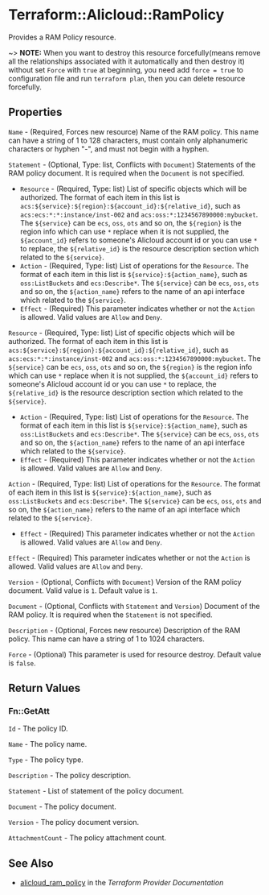 # Terraform::Alicloud::RamPolicy

Provides a RAM Policy resource. 

~> **NOTE:** When you want to destroy this resource forcefully(means remove all the relationships associated with it automatically and then destroy it) without set `Force`  with `true` at beginning, you need add `force = true` to configuration file and run `terraform plan`, then you can delete resource forcefully.

## Properties

`Name` - (Required, Forces new resource) Name of the RAM policy. This name can have a string of 1 to 128 characters, must contain only alphanumeric characters or hyphen "-", and must not begin with a hyphen.

`Statement` - (Optional,  Type: list, Conflicts with `Document`) Statements of the RAM policy document. It is required when the `Document` is not specified.
* `Resource` - (Required, Type: list) List of specific objects which will be authorized. The format of each item in this list is `acs:${service}:${region}:${account_id}:${relative_id}`, such as `acs:ecs:*:*:instance/inst-002` and `acs:oss:*:1234567890000:mybucket`. The `${service}` can be `ecs`, `oss`, `ots` and so on, the `${region}` is the region info which can use `*` replace when it is not supplied, the `${account_id}` refers to someone's Alicloud account id or you can use `*` to replace, the `${relative_id}` is the resource description section which related to the `${service}`.
* `Action` - (Required, Type: list) List of operations for the `Resource`. The format of each item in this list is `${service}:${action_name}`, such as `oss:ListBuckets` and `ecs:Describe*`. The `${service}` can be `ecs`, `oss`, `ots` and so on, the `${action_name}` refers to the name of an api interface which related to the `${service}`.
* `Effect` - (Required) This parameter indicates whether or not the `Action` is allowed. Valid values are `Allow` and `Deny`.

`Resource` - (Required, Type: list) List of specific objects which will be authorized. The format of each item in this list is `acs:${service}:${region}:${account_id}:${relative_id}`, such as `acs:ecs:*:*:instance/inst-002` and `acs:oss:*:1234567890000:mybucket`. The `${service}` can be `ecs`, `oss`, `ots` and so on, the `${region}` is the region info which can use `*` replace when it is not supplied, the `${account_id}` refers to someone's Alicloud account id or you can use `*` to replace, the `${relative_id}` is the resource description section which related to the `${service}`.
* `Action` - (Required, Type: list) List of operations for the `Resource`. The format of each item in this list is `${service}:${action_name}`, such as `oss:ListBuckets` and `ecs:Describe*`. The `${service}` can be `ecs`, `oss`, `ots` and so on, the `${action_name}` refers to the name of an api interface which related to the `${service}`.
* `Effect` - (Required) This parameter indicates whether or not the `Action` is allowed. Valid values are `Allow` and `Deny`.

`Action` - (Required, Type: list) List of operations for the `Resource`. The format of each item in this list is `${service}:${action_name}`, such as `oss:ListBuckets` and `ecs:Describe*`. The `${service}` can be `ecs`, `oss`, `ots` and so on, the `${action_name}` refers to the name of an api interface which related to the `${service}`.
* `Effect` - (Required) This parameter indicates whether or not the `Action` is allowed. Valid values are `Allow` and `Deny`.

`Effect` - (Required) This parameter indicates whether or not the `Action` is allowed. Valid values are `Allow` and `Deny`.

`Version` - (Optional, Conflicts with `Document`) Version of the RAM policy document. Valid value is `1`. Default value is `1`.

`Document` - (Optional, Conflicts with `Statement` and `Version`) Document of the RAM policy. It is required when the `Statement` is not specified.

`Description` - (Optional, Forces new resource) Description of the RAM policy. This name can have a string of 1 to 1024 characters.

`Force` - (Optional) This parameter is used for resource destroy. Default value is `false`.


## Return Values

### Fn::GetAtt

`Id` - The policy ID.

`Name` - The policy name.

`Type` - The policy type.

`Description` - The policy description.

`Statement` - List of statement of the policy document.

`Document` - The policy document.

`Version` - The policy document version.

`AttachmentCount` - The policy attachment count.

## See Also

* [alicloud_ram_policy](https://www.terraform.io/docs/providers/alicloud/r/ram_policy.html) in the _Terraform Provider Documentation_